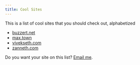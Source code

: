 ```yaml
---
title: Cool Sites
---
```


This is a list of cool sites that you should check out, alphabetized

- [buzzert.net](https://buzzert.net)
- [max.town](https://max.town)
- [vivekseth.com](https://vivekseth.com)
- [zanneth.com](http://zanneth.com)

Do you want your site on this list? [Email me](/about).
